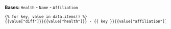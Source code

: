 **Bases:** `Health` - `Name` - `Affiliation`
```diff
{% for key, value in data.items() %}
{{value["diff"]}}{{value["health"]}} - {{ key }}{{value["affiliation"]}}{% endfor %}
```